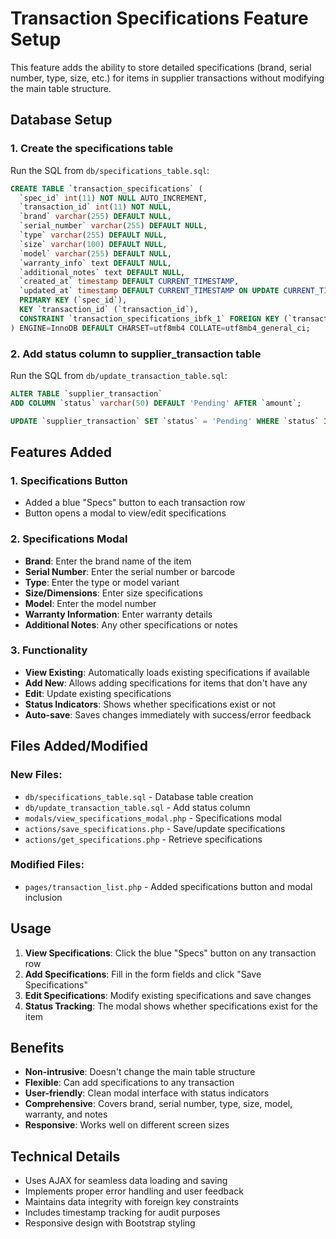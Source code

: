 # Transaction Specifications Feature Setup

This feature adds the ability to store detailed specifications (brand, serial number, type, size, etc.) for items in supplier transactions without modifying the main table structure.

## Database Setup

### 1. Create the specifications table
Run the SQL from `db/specifications_table.sql`:
```sql
CREATE TABLE `transaction_specifications` (
  `spec_id` int(11) NOT NULL AUTO_INCREMENT,
  `transaction_id` int(11) NOT NULL,
  `brand` varchar(255) DEFAULT NULL,
  `serial_number` varchar(255) DEFAULT NULL,
  `type` varchar(255) DEFAULT NULL,
  `size` varchar(100) DEFAULT NULL,
  `model` varchar(255) DEFAULT NULL,
  `warranty_info` text DEFAULT NULL,
  `additional_notes` text DEFAULT NULL,
  `created_at` timestamp DEFAULT CURRENT_TIMESTAMP,
  `updated_at` timestamp DEFAULT CURRENT_TIMESTAMP ON UPDATE CURRENT_TIMESTAMP,
  PRIMARY KEY (`spec_id`),
  KEY `transaction_id` (`transaction_id`),
  CONSTRAINT `transaction_specifications_ibfk_1` FOREIGN KEY (`transaction_id`) REFERENCES `supplier_transaction` (`transaction_id`) ON DELETE CASCADE
) ENGINE=InnoDB DEFAULT CHARSET=utf8mb4 COLLATE=utf8mb4_general_ci;
```

### 2. Add status column to supplier_transaction table
Run the SQL from `db/update_transaction_table.sql`:
```sql
ALTER TABLE `supplier_transaction` 
ADD COLUMN `status` varchar(50) DEFAULT 'Pending' AFTER `amount`;

UPDATE `supplier_transaction` SET `status` = 'Pending' WHERE `status` IS NULL;
```

## Features Added

### 1. Specifications Button
- Added a blue "Specs" button to each transaction row
- Button opens a modal to view/edit specifications

### 2. Specifications Modal
- **Brand**: Enter the brand name of the item
- **Serial Number**: Enter the serial number or barcode
- **Type**: Enter the type or model variant
- **Size/Dimensions**: Enter size specifications
- **Model**: Enter the model number
- **Warranty Information**: Enter warranty details
- **Additional Notes**: Any other specifications or notes

### 3. Functionality
- **View Existing**: Automatically loads existing specifications if available
- **Add New**: Allows adding specifications for items that don't have any
- **Edit**: Update existing specifications
- **Status Indicators**: Shows whether specifications exist or not
- **Auto-save**: Saves changes immediately with success/error feedback

## Files Added/Modified

### New Files:
- `db/specifications_table.sql` - Database table creation
- `db/update_transaction_table.sql` - Add status column
- `modals/view_specifications_modal.php` - Specifications modal
- `actions/save_specifications.php` - Save/update specifications
- `actions/get_specifications.php` - Retrieve specifications

### Modified Files:
- `pages/transaction_list.php` - Added specifications button and modal inclusion

## Usage

1. **View Specifications**: Click the blue "Specs" button on any transaction row
2. **Add Specifications**: Fill in the form fields and click "Save Specifications"
3. **Edit Specifications**: Modify existing specifications and save changes
4. **Status Tracking**: The modal shows whether specifications exist for the item

## Benefits

- **Non-intrusive**: Doesn't change the main table structure
- **Flexible**: Can add specifications to any transaction
- **User-friendly**: Clean modal interface with status indicators
- **Comprehensive**: Covers brand, serial number, type, size, model, warranty, and notes
- **Responsive**: Works well on different screen sizes

## Technical Details

- Uses AJAX for seamless data loading and saving
- Implements proper error handling and user feedback
- Maintains data integrity with foreign key constraints
- Includes timestamp tracking for audit purposes
- Responsive design with Bootstrap styling 